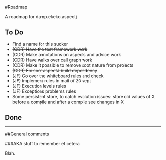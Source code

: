 #Roadmap

A roadmap for damp.ekeko.aspectj 

## To Do

* Find a name for this sucker
* ~~(CDR) Have the test framework work~~
* (CDR) Make annotations on aspects and advice work
* (CDR) Have walks over call graph work
* (CDR) Make it possible to remove soot nature from projects
* ~~(CDR) Fix soot aspectJ build dependency~~
* (JF) Go over the whiteboard rules and check
* (JF) Implement rules in mail of 20 sept
* (JF) Execution levels rules
* (JF) Exceptions problems rules
* Some persistent store, to  catch evolution issues: store old values of X before a compile and after a compile see changes in X

## Done

***

##General comments

###AKA stuff to remember et cetera

Blah.

